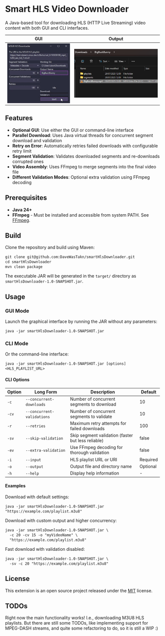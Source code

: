 # Smart HLS Video Downloader

A Java-based tool for downloading HLS (HTTP Live Streaming) video content with both GUI and CLI interfaces.

| GUI                             | Output                      |
|---------------------------------|-----------------------------|
| ![GUI](/misc/hlsDownloader.gif) | ![Output](/misc/output.png) |

## Features

- **Optional GUI**: Use either the GUI or command-line interface
- **Parallel Download**: Uses Java virtual threads for concurrent segment download and validation
- **Retry on Error**: Automatically retries failed downloads with configurable retry limit
- **Segment Validation**: Validates downloaded segments and re-downloads corrupted ones
- **Video Assembly**: Uses FFmpeg to merge segments into the final video file
- **Different Validation Modes**: Optional extra validation using FFmpeg decoding

## Prerequisites

- **Java 24+**
- **FFmpeg** - Must be installed and accessible from system PATH. See [FFmpeg](https://ffmpeg.org/).

## Build

Clone the repository and build using Maven:

```shell
git clone git@github.com:DaveWasTakn/smartHlsDownloader.git
cd smartHlsDownloader
mvn clean package
```

The executable JAR will be generated in the `target/` directory as `smartHlsDownloader-1.0-SNAPSHOT.jar`.

## Usage

### GUI Mode

Launch the graphical interface by running the JAR without any parameters:

```shell
java -jar smartHlsDownloader-1.0-SNAPSHOT.jar
```

### CLI Mode

Or the command-line interface:

```shell
java -jar smartHlsDownloader-1.0-SNAPSHOT.jar [options] <HLS_PLAYLIST_URL>
```

#### CLI Options

| Option | Long Form                  | Description                                        | Default  |
|--------|----------------------------|----------------------------------------------------|----------|
| `-c`   | `--concurrent-downloads`   | Number of concurrent segments to download          | 10       |
| `-cv`  | `--concurrent-validations` | Number of concurrent segments to validate          | 10       |
| `-r`   | `--retries`                | Maximum retry attempts for failed downloads        | 100      |
| `-sv`  | `--skip-validation`        | Skip segment validation (faster but less reliable) | false    |
| `-ev`  | `--extra-validation`       | Use FFmpeg decoding for thorough validation        | false    |
| `-i`   | `--input`                  | HLS playlist URL or URI                            | Required |
| `-o`   | `--output`                 | Output file and directory name                     | Optional |
| `-h`   | `--help`                   | Display help information                           | -        |

#### Examples

Download with default settings:

```shell
java -jar smartHlsDownloader-1.0-SNAPSHOT.jar "https://example.com/playlist.m3u8"
```

Download with custom output and higher concurrency:

```shell
java -jar smartHlsDownloader-1.0-SNAPSHOT.jar \
  -c 20 -cv 15 -o "myVideoName" \
  "https://example.com/playlist.m3u8"
```

Fast download with validation disabled:

```shell
java -jar smartHlsDownloader-1.0-SNAPSHOT.jar \
  -sv -c 20 "https://example.com/playlist.m3u8"
```

## License

This extension is an open source project released under the [MIT](LICENSE.txt) license.

## TODOs

Right now the main functionality works! I.e., downloading M3U8 HLS playlists.
But there are still some TODOs, like implementing support for MPEG-DASH streams, and quite some refactoring to do, so it
is still a WIP :)

